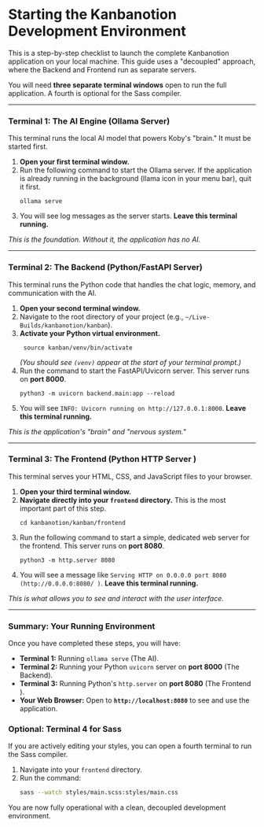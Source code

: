 # Starting the Kanbanotion Development Environment

This is a step-by-step checklist to launch the complete Kanbanotion application on your local machine. This guide uses a "decoupled" approach, where the Backend and Frontend run as separate servers.

You will need **three separate terminal windows** open to run the full application. A fourth is optional for the Sass compiler.

---

### **Terminal 1: The AI Engine (Ollama Server)**

This terminal runs the local AI model that powers Koby's "brain." It must be started first.

1.  **Open your first terminal window.**
2.  Run the following command to start the Ollama server. If the application is already running in the background (llama icon in your menu bar), quit it first.
    ```
    ollama serve
    ```
3.  You will see log messages as the server starts. **Leave this terminal running.**

*This is the foundation. Without it, the application has no AI.*

---

### **Terminal 2: The Backend (Python/FastAPI Server)**

This terminal runs the Python code that handles the chat logic, memory, and communication with the AI.

1.  **Open your second terminal window.**
2.  Navigate to the root directory of your project (e.g., 
    `~/Live-Builds/kanbanotion/kanban`).
3.  **Activate your Python virtual environment.** 
    ```
     source kanban/venv/bin/activate
    ```
    *(You should see `(venv)` appear at the start of your terminal prompt.)*
4.  Run the command to start the FastAPI/Uvicorn server. This server runs on **port 8000**.
    ``` 
    python3 -m uvicorn backend.main:app --reload
    ```
5.  You will see `INFO: Uvicorn running on http://127.0.0.1:8000`. **Leave this terminal running.**

*This is the application's "brain" and "nervous system."*

---

### **Terminal 3: The Frontend (Python HTTP Server )**

This terminal serves your HTML, CSS, and JavaScript files to your browser.

1.  **Open your third terminal window.**
2.  **Navigate directly into your `frontend` directory.** This is the most important part of this step.
    ```
    cd kanbanotion/kanban/frontend
    ```
3.  Run the following command to start a simple, dedicated web server for the frontend. This server runs on **port 8080**.
    ```
    python3 -m http.server 8080
    ```
4.  You will see a message like `Serving HTTP on 0.0.0.0 port 8080 (http://0.0.0.0:8080/ )`. **Leave this terminal running.**

*This is what allows you to see and interact with the user interface.*

---

### **Summary: Your Running Environment**

Once you have completed these steps, you will have:

*   **Terminal 1:** Running `ollama serve` (The AI).
*   **Terminal 2:** Running your Python `uvicorn` server on **port 8000** (The Backend).
*   **Terminal 3:** Running Python's `http.server` on **port 8080** (The Frontend ).
*   **Your Web Browser:** Open to **`http://localhost:8080`** to see and use the application.

### **Optional: Terminal 4 for Sass**

If you are actively editing your styles, you can open a fourth terminal to run the Sass compiler.

1.  Navigate into your `frontend` directory.
2.  Run the command:
    ```bash
    sass --watch styles/main.scss:styles/main.css
    ```

You are now fully operational with a clean, decoupled development environment.



<!-- kanbanotion Project — Setup + Daily Workflow

One-time setup

Backend (Python)

    Go to the project root:
    cd kanbanotion/kanban 
    Create and activate a virtual environment:
    python -m venv venv
    source venv/bin/activate
    Install backend dependencies:
    pip install -r kanban/requirements.txt

Frontend (Node.js)

    Go to the frontend folder:
    cd /Users/robynmai/Live-Builds/restaurant-project/restaurant/frontend
    Initialize npm and install Sass:
    npm init -y
    npm install sass --save-dev
    Add the build script to your package.json:
    npm pkg set "scripts.build:css"="sass styles/main.scss styles/main.css --watch"

Daily development workflow

You’ll keep three terminals open.

🖥️ Terminal 1 — SCSS Watcher (styles)

    From the frontend folder:
    cd /Users/robynmai/Live-Builds/restaurant-project/restaurant/frontend
    npm run build:css
    Keep this running. You should see: “Sass is watching for changes...”

🧠 Terminal 2 — Backend (AI API)

    From the project root:
    cd /Users/robynmai/Live-Builds/restaurant-project/restaurant
    source venv/bin/activate
    uvicorn backend.main:app --reload
    Keep this running. Test at: http://localhost:8000/health

🌐 Terminal 3 — Frontend (static site)

    From the frontend folder:
    cd /Users/robynmai/Live-Builds/restaurant-project/restaurant/frontend
    python -m http.server 8080
    Visit: http://localhost:8080

Quick reference
Service	Command	URL	Purpose
SCSS Compiler	npm run build:css	—	Auto-compiles CSS
Backend (FastAPI)	uvicorn backend.main:app --reload	http://localhost:8000	AI API
Health Check	—	http://localhost:8000/health	Backend status
Frontend (static)	python -m http.server 8080	http://localhost:8080	Website

Design and technical requirements

    Page load time: Optimize for speed (minify, compress, lazy-load images)
    Mobile responsiveness: Works across all devices (use media queries)
    Image optimization: Compress without noticeable quality loss
    Headline length: 10 words or fewer
    CTA button size: Large enough for easy tapping on mobile
    Forms: As few fields as possible
    Page length: Depends on offer complexity
    White space: Generous padding around key elements
    Color contrast: High enough for readability
    Font size: Comfortable on all devices

Build phases and to-dos

    Push your code to GitHub after each phase.
See below for adding and linking github

✅ Phase 1: Core Website & AI (Done)

    Build all HTML pages with consistent navigation
    Add the custom “Restro” logo to every page
    Style the homepage with a full-screen hero image
    Make the menu, gallery, team, and contact pages look professional
    Connect the AI chat widget to your backend server
    Ensure the AI knows your menu, hours, and reservation process

🚀 Phase 2: Final Polish & Launch Features (Next)

    Make forms functional
        Update main.js to send form data to the backend
        Add a FastAPI endpoint to receive the data
        Configure the server to email you on message/booking
    Refine AI responses
        Improve instructions in restaurant_context.txt (tone, accuracy)
        Test and iterate
    Implement responsive design
        Add media queries in styles/main.scss
        Verify on tablets and phones
    Add analytics
        Create a Google Analytics property
        Add the tracking script to the <head> of every HTML page
    Final deployment & GitHub update
        Final pass on content, links, images, and performance
        Commit and push to GitHub

Notes and tips

    You only need to create the virtual environment and install dependencies once. After that, just run source venv/bin/activate when you start work.
    Stop any running server/watchers with Ctrl + C.
    If port 8080 is taken, try python -m http.server 8081 and visit http://localhost:8081.

    Github 

first we need to go into the right directory 
    
    cd kanbanotion

Initialize a new, clean Git repository right here
    
    git init

Add all your project files
    
    git add .

Make your first clean commit

    git commit -m "Initial commit: Functional Kanban board with persistence"

Rename the branch to 'main'
    
    git branch -M main

Connect to your new GitHub repository (PASTE THE URL YOU COPIED)
    
    git remote add origin https://github.com/YoRobynYo/kanbanotion.git

Push your project to GitHub
    
    git push -u origin main

check in Github https://github.com/YoRobynYo/kanbanotion 
    
    make sure the files have updated 



original js code for backup 
// js/chat.js

document.addEventListener('DOMContentLoaded', () => {
    const chatButton = document.getElementById('chatButton');
    const chatWindow = document.getElementById('chatWindow');
    const chatClose = document.getElementById('chatClose');
    const chatForm = document.getElementById('chatForm');
    const chatInput = document.getElementById('chatInput');
    const chatMessages = document.getElementById('chatMessages');
    
// js/chat.js

document.addEventListener('DOMContentLoaded', () => {
    const chatButton = document.getElementById('chatButton');
    const chatWindow = document.getElementById('chatWindow');
    const chatClose = document.getElementById('chatClose');
    const chatForm = document.getElementById('chatForm');
    const chatInput = document.getElementById('chatInput');
    const chatMessages = document.getElementById('chatMessages');
    
    // ===================================
    // --- THIS IS THE REQUIRED UPDATE ---
    // ===================================
    
    // The new FastAPI backend is running on port 8000 and the route is /api/chat.
    const backendUrl = 'http://127.0.0.1:8000/api/chat';

    // --- CHAT WINDOW TOGGLE LOGIC ---
    chatButton.addEventListener('click', () => {
        chatWindow.classList.toggle('open');
    });

    chatClose.addEventListener('click', () => {
        chatWindow.classList.remove('open');
    });

    // --- CHAT COMMUNICATION LOGIC ---
    chatForm.addEventListener('submit', async (e) => {
        e.preventDefault();
        const userMessage = chatInput.value.trim();
        if (!userMessage) return;

        addMessage(userMessage, 'user');
        chatInput.value = '';

        try {
            const response = await fetch(backendUrl, {
                method: 'POST',
                headers: { 'Content-Type': 'application/json' },
                body: JSON.stringify({ message: userMessage }),
            });

            if (!response.ok) throw new Error(`HTTP error! Status: ${response.status}`);

            const data = await response.json();
            addMessage(data.reply, 'bot');
        } catch (error)
        {
            console.error("Error communicating with backend:", error);
            // Updated error message to be more helpful
            addMessage("Sorry, I can't connect to the server. Please ensure the Python backend is running.", 'bot');
        }
    });

    function addMessage(text, sender) {
        const messageElement = document.createElement('div');
        messageElement.classList.add('message', sender);
        messageElement.textContent = text;
        chatMessages.appendChild(messageElement);
        chatMessages.scrollTop = chatMessages.scrollHeight;
    }
}); -->